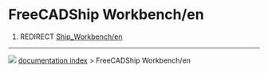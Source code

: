 # FreeCADShip Workbench/en
1.  REDIRECT [Ship\_Workbench/en](Ship_Workbench/en.md)



---
![](images/Right_arrow.png) [documentation index](../README.md) > FreeCADShip Workbench/en
